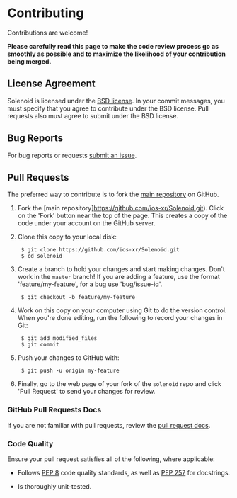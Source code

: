 Contributing
============

Contributions are welcome!

**Please carefully read this page to make the code review process go as smoothly as possible and to maximize the likelihood of your contribution being merged.**

## License Agreement

Solenoid is licensed under the [BSD license](https://opensource.org/licenses/BSD-3-Clause). In your commit messages, you must specify that you agree to contribute under the BSD license. Pull requests also must agree to submit under the BSD license. 

## Bug Reports

For bug reports or requests [submit an issue](https://github.com/ios-xr/Solenoid/issues).

## Pull Requests

The preferred way to contribute is to fork the
[main repository](https://github.com/ios-xr/Solenoid.git) on GitHub.

1. Fork the [main repository]https://github.com/ios-xr/Solenoid.git).  Click on the 'Fork' button near the top of the page.  This creates a copy of the code under your account on the GitHub server.

2. Clone this copy to your local disk:

        $ git clone https://github.com/ios-xr/Solenoid.git
        $ cd solenoid

3. Create a branch to hold your changes and start making changes. Don't work in the `master` branch! If you are adding a feature, use the format 'feature/my-feature', for a bug use 'bug/issue-id'.

        $ git checkout -b feature/my-feature

4. Work on this copy on your computer using Git to do the version control. When you're done editing, run the following to record your changes in Git:

        $ git add modified_files
        $ git commit

5. Push your changes to GitHub with:

        $ git push -u origin my-feature

6. Finally, go to the web page of your fork of the `solenoid` repo and click 'Pull Request' to send your changes for review.

### GitHub Pull Requests Docs

If you are not familiar with pull requests, review the [pull request docs](https://help.github.com/articles/using-pull-requests/).

### Code Quality

Ensure your pull request satisfies all of the following, where applicable:

* Follows [PEP 8](http://legacy.python.org/dev/peps/pep-0008/) code quality standards, as well as [PEP 257](https://www.python.org/dev/peps/pep-0257/) for docstrings.

* Is thoroughly unit-tested. 

